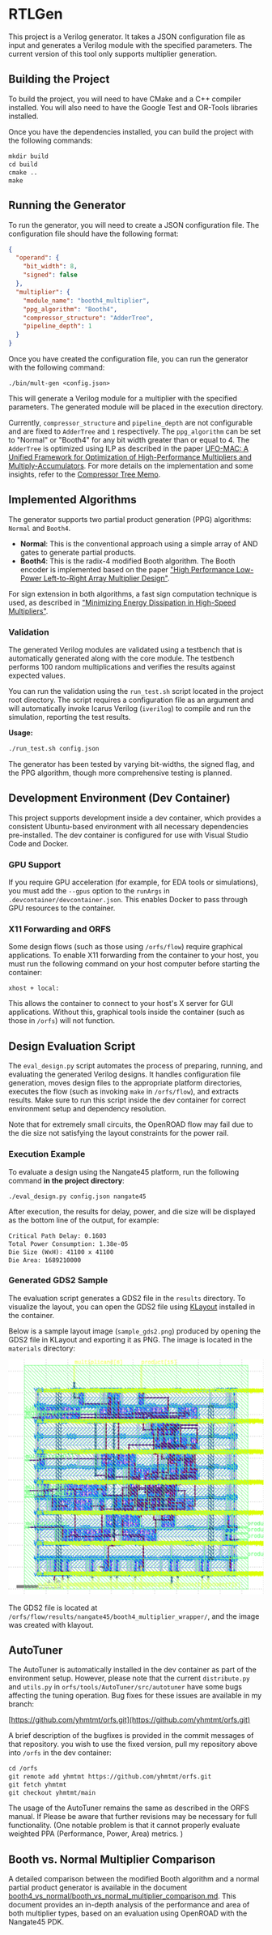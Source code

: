 # RTLGen

This project is a Verilog generator. It takes a JSON configuration file as input and generates a Verilog module with the specified parameters. The current version of this tool only supports multiplier generation.

## Building the Project

To build the project, you will need to have CMake and a C++ compiler installed. You will also need to have the Google Test and OR-Tools libraries installed.

Once you have the dependencies installed, you can build the project with the following commands:

```
mkdir build
cd build
cmake ..
make
```

## Running the Generator

To run the generator, you will need to create a JSON configuration file. The configuration file should have the following format:

```json
{
  "operand": {
    "bit_width": 8,
    "signed": false
  },
  "multiplier": {
    "module_name": "booth4_multiplier",
    "ppg_algorithm": "Booth4",
    "compressor_structure": "AdderTree",
    "pipeline_depth": 1
  }
}
```

Once you have created the configuration file, you can run the generator with the following command:

```
./bin/mult-gen <config.json>
```

This will generate a Verilog module for a multiplier with the specified parameters. The generated module will be placed in the  execution directory.

Currently, `compressor_structure` and `pipeline_depth` are not configurable and are fixed to `AdderTree` and `1` respectively. The `ppg_algorithm` can be set to "Normal" or "Booth4" for any bit width greater than or equal to 4. The `AdderTree` is optimized using ILP as described in the paper [UFO-MAC: A Unified Framework for Optimization of High-Performance Multipliers and Multiply-Accumulators](https://arxiv.org/abs/2408.06935). For more details on the implementation and some insights, refer to the [Compressor Tree Memo](doc/compressor_tree/memo_about_compressor_tree.md).

## Implemented Algorithms

The generator supports two partial product generation (PPG) algorithms: `Normal` and `Booth4`.

- **Normal**: This is the conventional approach using a simple array of AND gates to generate partial products.
- **Booth4**: This is the radix-4 modified Booth algorithm. The Booth encoder is implemented based on the paper ["High Performance Low-Power Left-to-Right Array Multiplier Design"](https://ieeexplore.ieee.org/document/1388192).

For sign extension in both algorithms, a fast sign computation technique is used, as described in ["Minimizing Energy Dissipation in High-Speed Multipliers"](https://ieeexplore.ieee.org/document/621285).

### Validation

The generated Verilog modules are validated using a testbench that is automatically generated along with the core module. The testbench performs 100 random multiplications and verifies the results against expected values.

You can run the validation using the `run_test.sh` script located in the project root directory. The script requires a configuration file as an argument and will automatically invoke Icarus Verilog (`iverilog`) to compile and run the simulation, reporting the test results.

**Usage:**
```sh
./run_test.sh config.json
```

The generator has been tested by varying bit-widths, the signed flag, and the PPG algorithm, though more comprehensive testing is planned.

## Development Environment (Dev Container)

This project supports development inside a dev container, which provides a consistent Ubuntu-based environment with all necessary dependencies pre-installed. The dev container is configured for use with Visual Studio Code and Docker.

### GPU Support

If you require GPU acceleration (for example, for EDA tools or simulations), you must add the `--gpus` option to the `runArgs` in `.devcontainer/devcontainer.json`. This enables Docker to pass through GPU resources to the container.

### X11 Forwarding and ORFS

Some design flows (such as those using `/orfs/flow`) require graphical applications. To enable X11 forwarding from the container to your host, you must run the following command on your host computer before starting the container:

```
xhost + local:
```

This allows the container to connect to your host's X server for GUI applications. Without this, graphical tools inside the container (such as those in `/orfs`) will not function.

## Design Evaluation Script

The `eval_design.py` script automates the process of preparing, running, and evaluating the generated Verilog designs. It handles configuration file generation, moves design files to the appropriate platform directories, executes the flow (such as invoking `make` in `/orfs/flow`), and extracts results. Make sure to run this script inside the dev container for correct environment setup and dependency resolution.

Note that for extremely small circuits, the OpenROAD flow may fail due to the die size not satisfying the layout constraints for the power rail.

### Execution Example

To evaluate a design using the Nangate45 platform, run the following command **in the project directory**:

```
./eval_design.py config.json nangate45
```

After execution, the results for delay, power, and die size will be displayed as the bottom line of the output, for example:

```
Critical Path Delay: 0.1603
Total Power Consumption: 1.38e-05
Die Size (WxH): 41100 x 41100
Die Area: 1689210000
```

### Generated GDS2 Sample

The evaluation script generates a GDS2 file in the `results` directory. To visualize the layout, you can open the GDS2 file using [KLayout](https://www.klayout.de/) installed in the container. 

Below is a sample layout image (`sample_gds2.png`) produced by opening the GDS2 file in KLayout and exporting it as PNG. The image is located in the `materials` directory:

![Generated GDS2 Sample](materials/sample_gds2.png)

The GDS2 file is located at `/orfs/flow/results/nangate45/booth4_multiplier_wrapper/`, and the image was created with klayout.

## AutoTuner

The AutoTuner is automatically installed in the dev container as part of the environment setup. However, please note that the current `distribute.py` and `utils.py` in `orfs/tools/AutoTuner/src/autotuner` have some bugs affecting the tuning operation. Bug fixes for these issues are available in my branch:

[https://github.com/yhmtmt/orfs.git](https://github.com/yhmtmt/orfs.git)

A brief description of the bugfixes is provided in the commit messages of that repository. you wish to use the fixed version, pull my repository above into `/orfs` in the dev container:

```
cd /orfs
git remote add yhmtmt https://github.com/yhmtmt/orfs.git
git fetch yhmtmt
git checkout yhmtmt/main
```

The usage of the AutoTuner remains the same as described in the ORFS manual.  If Please be aware that further revisions may be necessary for full functionality. (One notable problem is that it cannot properly evaluate weighted PPA (Performance, Power, Area) metrics. )

## Booth vs. Normal Multiplier Comparison

A detailed comparison between the modified Booth algorithm and a normal partial product generator is available in the document [booth4_vs_normal/booth_vs_normal_multiplier_comparison.md](booth4_vs_normal/booth_vs_normal_multiplier_comparison.md). This document provides an in-depth analysis of the performance and area of both multiplier types, based on an evaluation using OpenROAD with the Nangate45 PDK.
